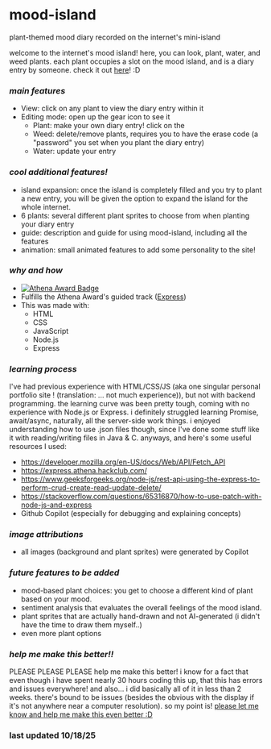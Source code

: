 # mood-island
plant-themed mood diary recorded on the internet's mini-island

welcome to the internet's mood island! here, you can look, plant, water, and weed plants. each plant occupies a slot on the mood island, and is a diary entry by someone. check it out [here](https://mood-island-production.up.railway.app/)! :D

### *main features*
- View: click on any plant to view the diary entry within it
- Editing mode: open up the gear icon to see it
    - Plant: make your own diary entry! click on the 
    - Weed: delete/remove plants, requires you to have the erase code (a "password" you set when you plant the diary entry)
    - Water: update your entry

### *cool additional features!*
- island expansion: once the island is completely filled and you try to plant a new entry, you will be given the option to expand the island for the whole internet.
- 6 plants: several different plant sprites to choose from when planting your diary entry
- guide: description and guide for using mood-island, including all the features 
- animation: small animated features to add some personality to the site!

### *why and how*
- [![Athena Award Badge](https://img.shields.io/endpoint?url=https%3A%2F%2Faward.athena.hackclub.com%2Fapi%2Fbadge)](https://award.athena.hackclub.com?utm_source=readme)
- Fulfills the Athena Award's guided track ([Express](https://express.athena.hackclub.com/home))
- This was made with:
    - HTML
    - CSS
    - JavaScript
    - Node.js
    - Express

### *learning process*
I've had previous experience with HTML/CSS/JS (aka one singular personal portfolio site ! (translation: ... not much experience)), but not with backend programming. the learning curve was been pretty tough, coming with no experience with Node.js or Express. i definitely struggled learning Promise, await/async, naturally, all the server-side work things. i enjoyed understanding how to use .json files though, since I've done some stuff like it with reading/writing files in Java & C. anyways, and here's some useful resources I used:
- https://developer.mozilla.org/en-US/docs/Web/API/Fetch_API
- https://express.athena.hackclub.com/
- https://www.geeksforgeeks.org/node-js/rest-api-using-the-express-to-perform-crud-create-read-update-delete/
- https://stackoverflow.com/questions/65316870/how-to-use-patch-with-node-js-and-express
- Github Copilot (especially for debugging and explaining concepts)

### *image attributions*
- all images (background and plant sprites) were generated by Copilot

### *future features to be added*
- mood-based plant choices: you get to choose a different kind of plant based on your mood.
- sentiment analysis that evaluates the overall feelings of the mood island.
- plant sprites that are actually hand-drawn and not AI-generated (i didn't have the time to draw them myself..)
- even more plant options

### *help me make this better!!*
PLEASE PLEASE PLEASE help me make this better! i know for a fact that even though i have spent nearly 30 hours coding this up, that this has errors and issues everywhere! and also... i did basically all of it in less than 2 weeks. there's bound to be issues (besides the obvious with the display if it's not anywhere near a computer resolution). so my point is! [please let me know and help me make this even better :D](https://github.com/pepper-0/mood-island/issues)

### last updated 10/18/25
